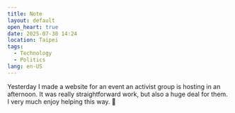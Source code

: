 ```yaml
---
title: Note
layout: default
open_heart: true
date: 2025-07-30 14:24
location: Taipei
tags: 
  - Technology
  - Politics
lang: en-US
---
```


Yesterday I made a website for an event an activist group is hosting in an afternoon. It was really straightforward work, but also a huge deal for them. I very much enjoy helping this way. 🥰
